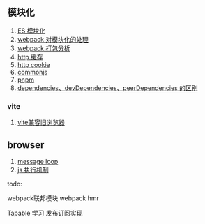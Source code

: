 ## 模块化

1. [ES 模块化](./%E6%A8%A1%E5%9D%97%E5%8C%96//ES%E6%A8%A1%E5%9D%97.md)
2. [webpack 对模块化的处理](./%E6%A8%A1%E5%9D%97%E5%8C%96/webpack%E5%AF%B9%E6%A8%A1%E5%9D%97%E5%8C%96%E7%9A%84%E5%A4%84%E7%90%86.md)
3. [webpack 打包分析](./webpack-demo/readme.md)
4. [http 缓存](./browser/cache.md)
5. [http cookie](./browser/cookie.md)
6. [commonjs](./%E6%A8%A1%E5%9D%97%E5%8C%96/commonJS.md)
7. [pnpm](./pnpm.md)
8. [dependencies、devDependencies、peerDependencies 的区别](./pnpm.md)


### vite

1. [vite兼容旧浏览器](./vite/readme.md)


## browser

1. [message loop](./browser/messageLoop.md)
2. [js 执行机制](./browser/messageLoop.md)


todo:

webpack联邦模块
webpack hmr

Tapable 学习
发布订阅实现